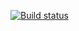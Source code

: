 [![Build status](https://build.appcenter.ms/v0.1/apps/a30b249e-89bb-4814-bcfc-b42688ba6182/branches/dev/badge)](https://appcenter.ms)
